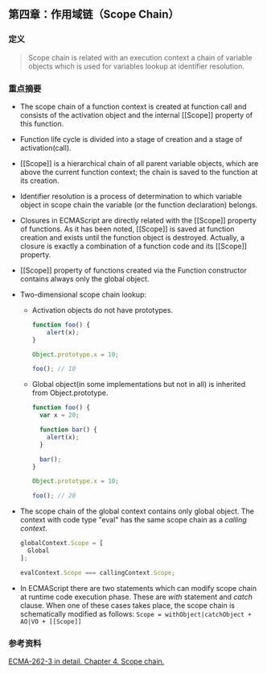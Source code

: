 第四章：作用域链（Scope Chain）
---

### 定义
> Scope chain is related with an execution context a chain of variable objects which is used for variables lookup at identifier resolution.

### 重点摘要
* The scope chain of a function context is created at function call and consists of the activation object and the internal [\[Scope\]] property of this function.

* Function life cycle is divided into a stage of creation and a stage of activation(call).

* [\[Scope\]] is a hierarchical chain of all parent variable objects, which are above the current function context; the chain is saved to the function at its creation.

* Identifier resolution is a process of determination to which variable object in scope chain the variable (or the function declaration) belongs.

* Closures in ECMAScript are directly related with the [\[Scope\]] property of functions. As it has been noted, [\[Scope\]] is saved at function creation and exists until the function object is destroyed. Actually, a closure is exactly a combination of a function code and its [\[Scope\]] property.

* [\[Scope\]] property of functions created via the Function constructor contains always only the global object.

* Two-dimensional scope chain lookup:
  * Activation objects do not have prototypes.
    ```js
    function foo() {
        alert(x);
    }

    Object.prototype.x = 10;

    foo(); // 10
    ```
  * Global object(in some implementations but not in all) is inherited from Object.prototype.
    ```js
    function foo() {
      var x = 20;

      function bar() {
        alert(x);
      }

      bar();
    }

    Object.prototype.x = 10;

    foo(); // 20
    ```

* The scope chain of the global context contains only global object. The context with code type "eval" has the same scope chain as a *calling context*.
    ```js
    globalContext.Scope = [
      Global
    ];

    evalContext.Scope === callingContext.Scope;
    ```

* In ECMAScript there are two statements which can modify scope chain at runtime code execution phase. These are *with* statement and *catch* clause. When one of these cases takes place, the scope chain is schematically modified as follows: `Scope = withObject|catchObject + AO|VO + [[Scope]]`

### 参考资料
[ECMA-262-3 in detail. Chapter 4. Scope chain.](http://dmitrysoshnikov.com/ecmascript/chapter-4-scope-chain/)